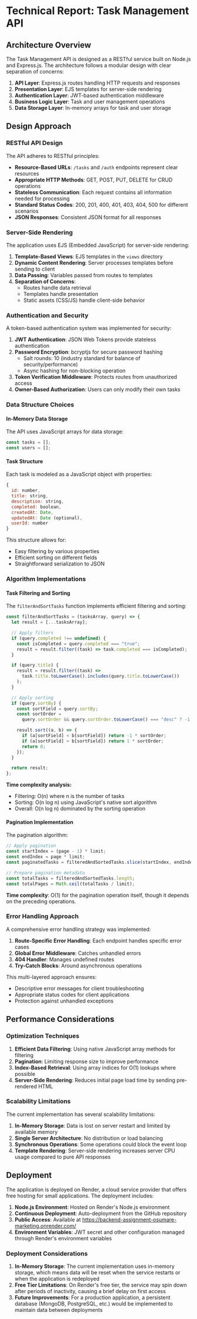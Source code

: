 # Technical Report: Task Management API

## Architecture Overview

The Task Management API is designed as a RESTful service built on Node.js and Express.js. The architecture follows a modular design with clear separation of concerns:

1. **API Layer**: Express.js routes handling HTTP requests and responses
2. **Presentation Layer**: EJS templates for server-side rendering
3. **Authentication Layer**: JWT-based authentication middleware
4. **Business Logic Layer**: Task and user management operations
5. **Data Storage Layer**: In-memory arrays for task and user storage

## Design Approach

### RESTful API Design

The API adheres to RESTful principles:

- **Resource-Based URLs**: `/tasks` and `/auth` endpoints represent clear resources
- **Appropriate HTTP Methods**: GET, POST, PUT, DELETE for CRUD operations
- **Stateless Communication**: Each request contains all information needed for processing
- **Standard Status Codes**: 200, 201, 400, 401, 403, 404, 500 for different scenarios
- **JSON Responses**: Consistent JSON format for all responses

### Server-Side Rendering

The application uses EJS (Embedded JavaScript) for server-side rendering:

1. **Template-Based Views**: EJS templates in the `views` directory
2. **Dynamic Content Rendering**: Server processes templates before sending to client
3. **Data Passing**: Variables passed from routes to templates
4. **Separation of Concerns**: 
   - Routes handle data retrieval
   - Templates handle presentation
   - Static assets (CSS/JS) handle client-side behavior

### Authentication and Security

A token-based authentication system was implemented for security:

1. **JWT Authentication**: JSON Web Tokens provide stateless authentication
2. **Password Encryption**: bcryptjs for secure password hashing
   - Salt rounds: 10 (industry standard for balance of security/performance)
   - Async hashing for non-blocking operation
3. **Token Verification Middleware**: Protects routes from unauthorized access
4. **Owner-Based Authorization**: Users can only modify their own tasks

### Data Structure Choices

#### In-Memory Data Storage

The API uses JavaScript arrays for data storage:

```javascript
const tasks = [];
const users = [];
```

#### Task Structure

Each task is modeled as a JavaScript object with properties:

```javascript
{
  id: number,
  title: string,
  description: string,
  completed: boolean,
  createdAt: Date,
  updatedAt: Date (optional),
  userId: number
}
```

This structure allows for:
- Easy filtering by various properties
- Efficient sorting on different fields
- Straightforward serialization to JSON

### Algorithm Implementations

#### Task Filtering and Sorting

The `filterAndSortTasks` function implements efficient filtering and sorting:

```javascript
const filterAndSortTasks = (tasksArray, query) => {
  let result = [...tasksArray];

  // Apply filters
  if (query.completed !== undefined) {
    const isCompleted = query.completed === "true";
    result = result.filter((task) => task.completed === isCompleted);
  }

  if (query.title) {
    result = result.filter((task) =>
      task.title.toLowerCase().includes(query.title.toLowerCase())
    );
  }

  // Apply sorting
  if (query.sortBy) {
    const sortField = query.sortBy;
    const sortOrder =
      query.sortOrder && query.sortOrder.toLowerCase() === "desc" ? -1 : 1;

    result.sort((a, b) => {
      if (a[sortField] < b[sortField]) return -1 * sortOrder;
      if (a[sortField] > b[sortField]) return 1 * sortOrder;
      return 0;
    });
  }

  return result;
};
```

**Time complexity analysis:**
- Filtering: O(n) where n is the number of tasks
- Sorting: O(n log n) using JavaScript's native sort algorithm
- Overall: O(n log n) dominated by the sorting operation

#### Pagination Implementation

The pagination algorithm:

```javascript
// Apply pagination
const startIndex = (page - 1) * limit;
const endIndex = page * limit;
const paginatedTasks = filteredAndSortedTasks.slice(startIndex, endIndex);

// Prepare pagination metadata
const totalTasks = filteredAndSortedTasks.length;
const totalPages = Math.ceil(totalTasks / limit);
```

**Time complexity**: O(1) for the pagination operation itself, though it depends on the preceding operations.

### Error Handling Approach

A comprehensive error handling strategy was implemented:

1. **Route-Specific Error Handling**: Each endpoint handles specific error cases
2. **Global Error Middleware**: Catches unhandled errors
3. **404 Handler**: Manages undefined routes
4. **Try-Catch Blocks**: Around asynchronous operations

This multi-layered approach ensures:
- Descriptive error messages for client troubleshooting
- Appropriate status codes for client applications
- Protection against unhandled exceptions

## Performance Considerations

### Optimization Techniques

1. **Efficient Data Filtering**: Using native JavaScript array methods for filtering
2. **Pagination**: Limiting response size to improve performance
3. **Index-Based Retrieval**: Using array indices for O(1) lookups where possible
4. **Server-Side Rendering**: Reduces initial page load time by sending pre-rendered HTML

### Scalability Limitations

The current implementation has several scalability limitations:

1. **In-Memory Storage**: Data is lost on server restart and limited by available memory
2. **Single Server Architecture**: No distribution or load balancing
3. **Synchronous Operations**: Some operations could block the event loop
4. **Template Rendering**: Server-side rendering increases server CPU usage compared to pure API responses

## Deployment

The application is deployed on Render, a cloud service provider that offers free hosting for small applications. The deployment includes:

1. **Node.js Environment**: Hosted on Render's Node.js environment
2. **Continuous Deployment**: Auto-deployment from the GitHub repository
3. **Public Access**: Available at https://backend-assignment-osumare-marketing.onrender.com/
4. **Environment Variables**: JWT secret and other configuration managed through Render's environment variables

### Deployment Considerations

1. **In-Memory Storage**: The current implementation uses in-memory storage, which means data will be reset when the service restarts or when the application is redeployed
2. **Free Tier Limitations**: On Render's free tier, the service may spin down after periods of inactivity, causing a brief delay on first access
3. **Future Improvements**: For a production application, a persistent database (MongoDB, PostgreSQL, etc.) would be implemented to maintain data between deployments
